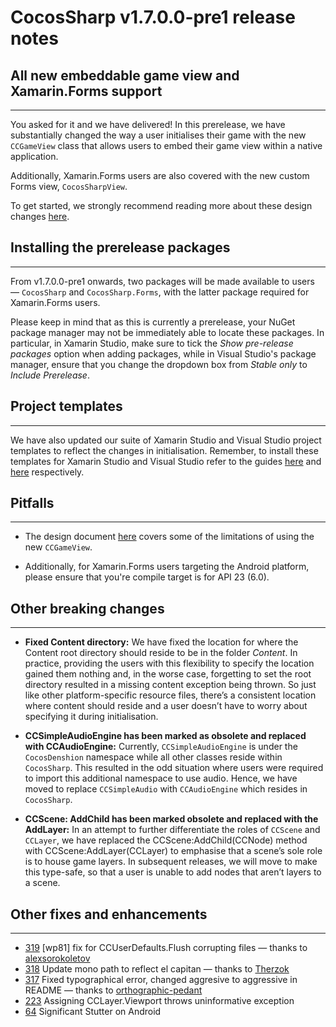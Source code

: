 # CocosSharp v1.7.0.0-pre1 release notes 

## All new embeddable game view and Xamarin.Forms support
 ---
You asked for it and we have delivered! In this prerelease, we have substantially changed the way a user initialises their game with the new <code>CCGameView</code> class that allows users to embed their game view within a native application. 

Additionally, Xamarin.Forms users are also covered with the new custom Forms view, <code>CocosSharpView</code>.

To get started, we strongly recommend reading more about these design changes [here](https://github.com/mono/CocosSharp/blob/forms_support/ReleaseNotes/Forms.md).

## Installing the prerelease packages
 ---
From v1.7.0.0-pre1 onwards, two packages will be made available to users &mdash; <code>CocosSharp</code> and <code>CocosSharp.Forms</code>, with the latter package required for Xamarin.Forms users.

Please keep in mind that as this is currently a prerelease, your NuGet package manager may not be immediately able to locate these packages. In particular, in Xamarin Studio, make sure to tick the <em>Show pre-release packages</em> option when adding packages, while in Visual Studio's package manager, ensure that you change the dropdown box from <em>Stable only</em> to <em>Include Prerelease</em>.

## Project templates
 ---
We have also updated our suite of Xamarin Studio and Visual Studio project templates to reflect the changes in initialisation. Remember, to install these templates for Xamarin Studio and Visual Studio refer to the guides [here](http://forums.xamarin.com/discussion/26822/cocossharp-project-templates-for-xamarin-studio) and [here](http://forums.xamarin.com/discussion/30701/cocossharp-project-templates-for-visual-studio) respectively. 

## Pitfalls
 ---
* The design document [here](https://github.com/mono/CocosSharp/blob/forms_support/ReleaseNotes/Forms.md) covers some of the limitations of using the new <code>CCGameView</code>.

* Additionally, for Xamarin.Forms users targeting the Android platform, please ensure that you're compile target is for API 23 (6.0). 

## Other breaking changes
 ---

* __Fixed Content directory:__ We have fixed the location for where the Content root directory should reside to be in the folder <em>Content</em>.  In practice, providing the users with this flexibility to specify the location gained them nothing and, in the worse case, forgetting to set the root directory resulted in a missing content exception being thrown. So just like other platform-specific resource files, there’s a consistent location where content should reside and a user doesn’t have to worry about specifying it during initialisation.

* __CCSimpleAudioEngine has been marked as obsolete and replaced with CCAudioEngine:__ Currently, <code>CCSimpleAudioEngine</code> is under the <code>CocosDenshion</code> namespace while all other classes reside within <code>CocosSharp</code>. This resulted in the odd situation where users were required to import this additional namespace to use audio. Hence, we have moved to replace <code>CCSimpleAudio</code> with <code>CCAudioEngine</code> which resides in <code>CocosSharp</code>.

* __CCScene: AddChild has been marked obsolete and replaced with the AddLayer:__  In an attempt to further differentiate the roles of <code>CCScene</code> and <code>CCLayer</code>, we have replaced the CCScene:AddChild(CCNode) method with CCScene:AddLayer(CCLayer) to emphasise that a scene’s sole role is to house game layers. In subsequent releases, we will move to make this type-safe, so that a user is unable to add nodes that aren’t layers to a scene.

## Other fixes and enhancements 
 ---
* [319](https://github.com/mono/CocosSharp/pull/319) [wp81] fix for CCUserDefaults.Flush corrupting files &mdash; thanks to [alexsorokoletov](https://github.com/alexsorokoletov)
* [318](https://github.com/mono/CocosSharp/pull/318) Update mono path to reflect el capitan &mdash; thanks to [Therzok](https://github.com/Therzok)
* [317](https://github.com/mono/CocosSharp/pull/317) Fixed typographical error, changed aggresive to aggressive in README &mdash; thanks to [orthographic-pedant](https://github.com/orthographic-pedant)
* [223](https://github.com/mono/CocosSharp/issues/223) Assigning CCLayer.Viewport throws uninformative exception
* [64](https://github.com/mono/CocosSharp/issues/64) Significant Stutter on Android

